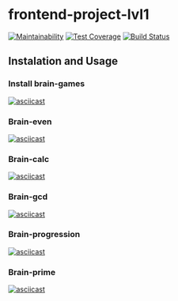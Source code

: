 # frontend-project-lvl1
[![Maintainability](https://api.codeclimate.com/v1/badges/a99a88d28ad37a79dbf6/maintainability)](https://codeclimate.com/github/codeclimate/codeclimate/maintainability)
[![Test Coverage](https://api.codeclimate.com/v1/badges/a99a88d28ad37a79dbf6/test_coverage)](https://codeclimate.com/github/codeclimate/codeclimate/test_coverage)
[![Build Status](https://travis-ci.com/malevka/frontend-project-lvl1.svg?branch=master)](https://travis-ci.com/malevka/frontend-project-lvl1)
## Instalation and Usage
### Install brain-games
[![asciicast](https://asciinema.org/a/Z1oeCA7pDuQS7GsxpS8o2PZhO.png)](https://asciinema.org/a/Z1oeCA7pDuQS7GsxpS8o2PZhO)
### Brain-even
[![asciicast](https://asciinema.org/a/e8InE14sZMBtIS7xy5HTI5Ebb.png)](https://asciinema.org/a/e8InE14sZMBtIS7xy5HTI5Ebb)
### Brain-calc
[![asciicast](https://asciinema.org/a/gCBlCIq61DXK0JiMNprmWebTl.png)](https://asciinema.org/a/gCBlCIq61DXK0JiMNprmWebTl)
### Brain-gcd
[![asciicast](https://asciinema.org/a/UyKfuuVWzqJuPNCO9FOjYV6oI.png)](https://asciinema.org/a/UyKfuuVWzqJuPNCO9FOjYV6oI)
### Brain-progression
[![asciicast](https://asciinema.org/a/BvfLUXuSAvk0WNBU5uCbyug0o.png)](https://asciinema.org/a/BvfLUXuSAvk0WNBU5uCbyug0o)
### Brain-prime
[![asciicast](https://asciinema.org/a/HC0lBtJp3NI0w9HH4MWnQ4Rha.png)](https://asciinema.org/a/HC0lBtJp3NI0w9HH4MWnQ4Rha)
